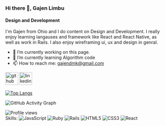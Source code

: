 ### Hi there 👋, Gajen Limbu
#### Design and Development
I'm Gajen from Ohio and I do content on Design and Development. I really enjoy learning langauses and framework like React and React Native, as well as work in Rails. I also enjoy wireframing ui, ux and design in genral.


- 🔭 I’m currently working on this page. 
- 🌱 I’m currently learning Algorithm code 
- 📫 How to reach me: gajendmk@gmail.com 


[<img src='https://cdn.jsdelivr.net/npm/simple-icons@3.0.1/icons/github.svg' alt='github' height='40'>](https://github.com/gazenLim)  [<img src='https://cdn.jsdelivr.net/npm/simple-icons@3.0.1/icons/linkedin.svg' alt='linkedin' height='40'>](https://www.linkedin.com/in/gajenLimbu/)  

[![Top Langs](https://github-readme-stats.vercel.app/api/top-langs/?username=gazenLim)](https://github.com/anuraghazra/github-readme-stats)

![GitHub Activity Graph](https://activity-graph.herokuapp.com/graph?username=gazenLim)  

![Profile views](https://gpvc.arturio.dev/gazenLim)  
Skills: 
<img alt="JavaScript" src="https://img.shields.io/badge/javascript-%23323330.svg?style=for-the-badge&logo=javascript&logoColor=%23F7DF1E"/> <img alt="Ruby" src="https://img.shields.io/badge/ruby-%23CC342D.svg?style=for-the-badge&logo=ruby&logoColor=white"/> <img alt="Rails" src="https://img.shields.io/badge/rails-%23CC0000.svg?style=for-the-badge&logo=ruby-on-rails&logoColor=white"/> <img alt="HTML5" src="https://img.shields.io/badge/html5-%23E34F26.svg?style=for-the-badge&logo=html5&logoColor=white"/> <img alt="CSS3" src="https://img.shields.io/badge/css3-%231572B6.svg?style=for-the-badge&logo=css3&logoColor=white"/> <img alt="React" src="https://img.shields.io/badge/React-61DAFB?logo=react&logoColor=white&style=for-the-badge" />




